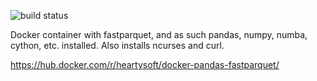
<img src='https://travis-ci.org/heartysoft/docker-pandas-fastparquet.svg?branch=master' alt='build status'></img>

Docker container with fastparquet, and as such pandas, numpy, numba, cython, etc. installed. Also installs ncurses and curl.

https://hub.docker.com/r/heartysoft/docker-pandas-fastparquet/ 

